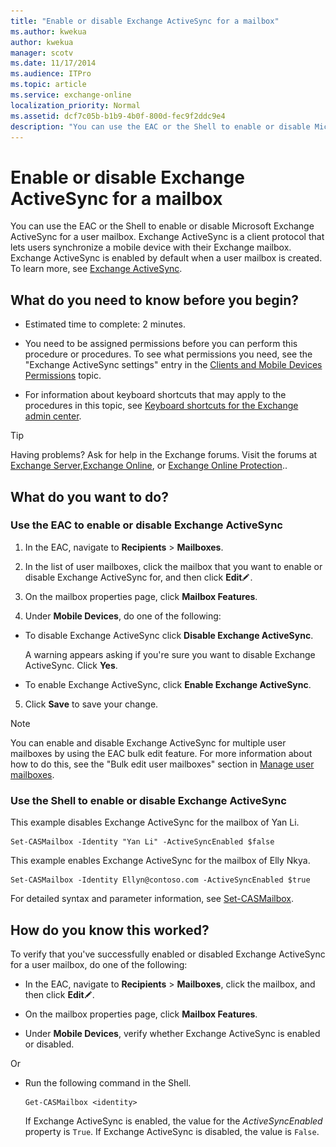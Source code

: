 ```yaml
---
title: "Enable or disable Exchange ActiveSync for a mailbox"
ms.author: kwekua
author: kwekua
manager: scotv
ms.date: 11/17/2014
ms.audience: ITPro
ms.topic: article
ms.service: exchange-online
localization_priority: Normal
ms.assetid: dcf7c05b-b1b9-4b0f-800d-fec9f2ddc9e4
description: "You can use the EAC or the Shell to enable or disable Microsoft Exchange ActiveSync for a user mailbox. Exchange ActiveSync is a client protocol that lets users synchronize a mobile device with their Exchange mailbox. Exchange ActiveSync is enabled by default when a user mailbox is created. To learn more, see Exchange ActiveSync."
---
```


# Enable or disable Exchange ActiveSync for a mailbox

You can use the EAC or the Shell to enable or disable Microsoft Exchange ActiveSync for a user mailbox. Exchange ActiveSync is a client protocol that lets users synchronize a mobile device with their Exchange mailbox. Exchange ActiveSync is enabled by default when a user mailbox is created. To learn more, see [Exchange ActiveSync](http://technet.microsoft.com/library/5fafaff3-eb37-4fdb-95f0-e56c45ea5884.aspx).
  
## What do you need to know before you begin?

- Estimated time to complete: 2 minutes.
    
- You need to be assigned permissions before you can perform this procedure or procedures. To see what permissions you need, see the "Exchange ActiveSync settings" entry in the [Clients and Mobile Devices Permissions](http://technet.microsoft.com/library/57eca42a-5a7f-4c65-89f0-7a84f2dbea19.aspx) topic. 
    
- For information about keyboard shortcuts that may apply to the procedures in this topic, see [Keyboard shortcuts for the Exchange admin center](../../accessibility/keyboard-shortcuts-in-admin-center.md).
    
> [!TIP]
> Having problems? Ask for help in the Exchange forums. Visit the forums at [Exchange Server](https://go.microsoft.com/fwlink/p/?linkId=60612),[Exchange Online](https://go.microsoft.com/fwlink/p/?linkId=267542), or [Exchange Online Protection](https://go.microsoft.com/fwlink/p/?linkId=285351).. 
  
## What do you want to do?

### Use the EAC to enable or disable Exchange ActiveSync

1. In the EAC, navigate to **Recipients** \> **Mailboxes**.
    
2. In the list of user mailboxes, click the mailbox that you want to enable or disable Exchange ActiveSync for, and then click **Edit**![Edit icon](../../media/ITPro_EAC_EditIcon.gif).
    
3. On the mailbox properties page, click **Mailbox Features**.
    
4. Under **Mobile Devices**, do one of the following:
    
  - To disable Exchange ActiveSync click **Disable Exchange ActiveSync**.
    
    A warning appears asking if you're sure you want to disable Exchange ActiveSync. Click **Yes**.
    
  - To enable Exchange ActiveSync, click **Enable Exchange ActiveSync**.
    
5.  Click **Save** to save your change. 
    
> [!NOTE]
> You can enable and disable Exchange ActiveSync for multiple user mailboxes by using the EAC bulk edit feature. For more information about how to do this, see the "Bulk edit user mailboxes" section in [Manage user mailboxes](manage-user-mailboxes.md). 
  
### Use the Shell to enable or disable Exchange ActiveSync

This example disables Exchange ActiveSync for the mailbox of Yan Li.
  
```
Set-CASMailbox -Identity "Yan Li" -ActiveSyncEnabled $false
```

This example enables Exchange ActiveSync for the mailbox of Elly Nkya.
  
```
Set-CASMailbox -Identity Ellyn@contoso.com -ActiveSyncEnabled $true
```

For detailed syntax and parameter information, see [Set-CASMailbox](http://technet.microsoft.com/library/ff7d4dc5-755e-4005-a0a3-631eed3f9b3b.aspx).
  
## How do you know this worked?

To verify that you've successfully enabled or disabled Exchange ActiveSync for a user mailbox, do one of the following:
  
- In the EAC, navigate to **Recipients** \> **Mailboxes**, click the mailbox, and then click **Edit**![Edit icon](../../media/ITPro_EAC_EditIcon.gif).
    
- On the mailbox properties page, click **Mailbox Features**.
    
- Under **Mobile Devices**, verify whether Exchange ActiveSync is enabled or disabled.
    
Or
  
- Run the following command in the Shell.
    
  ```
  Get-CASMailbox <identity>
  ```

    If Exchange ActiveSync is enabled, the value for the  _ActiveSyncEnabled_ property is  `True`. If Exchange ActiveSync is disabled, the value is  `False`.
    

